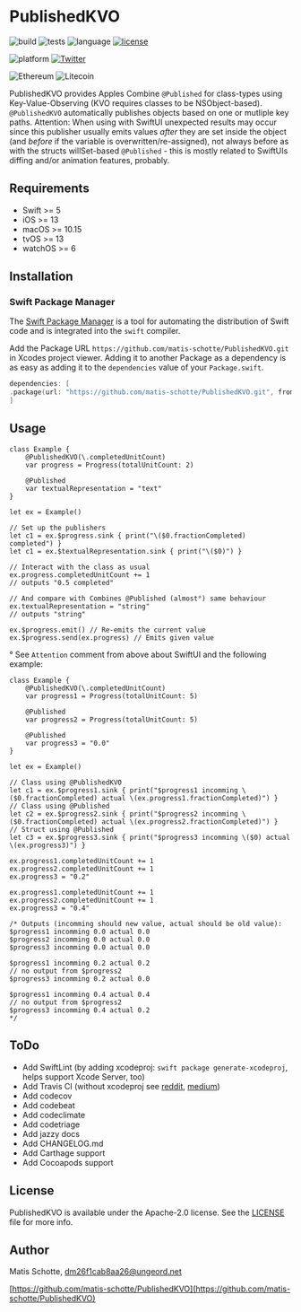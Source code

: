 # PublishedKVO

![build](https://img.shields.io/badge/build-passing-success)
![tests](https://img.shields.io/badge/tests-passing-success)
![language](https://img.shields.io/badge/language-swift-important)
[![license](https://img.shields.io/github/license/matis-schotte/PublishedKVO.svg)](./LICENSE)

![platform](https://img.shields.io/badge/platform-iOS%20|%20macOS%20|%20tvOS%20|%20watchOS-lightgrey.svg)
[![Twitter](https://img.shields.io/badge/twitter-@matis_schotte-blue.svg)](http://twitter.com/matis_schotte)

![Ethereum](https://img.shields.io/badge/ethereum-0x25C93954ad65f1Bb5A1fd70Ec33f3b9fe72e5e58-yellowgreen.svg)
![Litecoin](https://img.shields.io/badge/litecoin-MPech47X9GjaatuV4sQsEzoMwGMxKzdXaH-lightgrey.svg)

PublishedKVO provides Apples Combine `@Published` for class-types using Key-Value-Observing (KVO requires classes to be NSObject-based).
`@PublishedKVO`  automatically publishes objects based on one or mutliple key paths.
Attention: When using with SwiftUI unexpected results may occur since this publisher usually emits values _after_
they are set inside the object (and _before_ if the variable is overwritten/re-assigned), not always before as with the
structs willSet-based `@Published` - this is mostly related to SwiftUIs diffing and/or animation features, probably.

## Requirements
- Swift >= 5
- iOS >= 13
- macOS >= 10.15
- tvOS >= 13
- watchOS >= 6

## Installation
### Swift Package Manager

The [Swift Package Manager](https://swift.org/package-manager/) is a tool for automating the distribution of Swift code and is integrated into the `swift` compiler.

Add the Package URL `https://github.com/matis-schotte/PublishedKVO.git` in Xcodes project viewer.
Adding it to another Package as a dependency is as easy as adding it to the `dependencies` value of your `Package.swift`.

```swift
dependencies: [
.package(url: "https://github.com/matis-schotte/PublishedKVO.git", from: "0.1.0")
]
```

## Usage

```
class Example {
	@PublishedKVO(\.completedUnitCount)
	var progress = Progress(totalUnitCount: 2)
	
	@Published
	var textualRepresentation = "text"
}

let ex = Example()

// Set up the publishers
let c1 = ex.$progress.sink { print("\($0.fractionCompleted) completed") }
let c1 = ex.$textualRepresentation.sink { print("\($0)") }

// Interact with the class as usual
ex.progress.completedUnitCount += 1
// outputs "0.5 completed"

// And compare with Combines @Published (almost°) same behaviour
ex.textualRepresentation = "string"
// outputs "string"

ex.$progress.emit() // Re-emits the current value
ex.$progress.send(ex.progress) // Emits given value
```

° See `Attention` comment from above about SwiftUI and the following example:

```
class Example {
	@PublishedKVO(\.completedUnitCount)
	var progress1 = Progress(totalUnitCount: 5)
	
	@Published
	var progress2 = Progress(totalUnitCount: 5)
	
	@Published
	var progress3 = "0.0"
}

let ex = Example()

// Class using @PublishedKVO
let c1 = ex.$progress1.sink { print("$progress1 incomming \($0.fractionCompleted) actual \(ex.progress1.fractionCompleted)") }
// Class using @Published
let c2 = ex.$progress2.sink { print("$progress2 incomming \($0.fractionCompleted) actual \(ex.progress2.fractionCompleted)") }
// Struct using @Published
let c3 = ex.$progress3.sink { print("$progress3 incomming \($0) actual \(ex.progress3)") }

ex.progress1.completedUnitCount += 1
ex.progress2.completedUnitCount += 1
ex.progress3 = "0.2"

ex.progress1.completedUnitCount += 1
ex.progress2.completedUnitCount += 1
ex.progress3 = "0.4"

/* Outputs (incomming should new value, actual should be old value):
$progress1 incomming 0.0 actual 0.0
$progress2 incomming 0.0 actual 0.0
$progress3 incomming 0.0 actual 0.0

$progress1 incomming 0.2 actual 0.2
// no output from $progress2
$progress3 incomming 0.2 actual 0.0

$progress1 incomming 0.4 actual 0.4
// no output from $progress2
$progress3 incomming 0.4 actual 0.2
*/
```

[//]: # (Example: See the example project inside the `examples/` folder.)

## ToDo
- Add SwiftLint (by adding xcodeproj: `swift package generate-xcodeproj`, helps support Xcode Server, too)
- Add Travis CI (without xcodeproj see [reddit](https://www.reddit.com/r/iOSProgramming/comments/d7oyvh/configure_travis_ci_on_github_to_build_ios_swift/), [medium](https://medium.com/@aclaytonscott/creating-and-distributing-swift-packages-132444f5dd1))
- Add codecov
- Add codebeat
- Add codeclimate
- Add codetriage
- Add jazzy docs
- Add CHANGELOG.md
- Add Carthage support
- Add Cocoapods support

[//]: # (Donations: ETH, LTC welcome.)

## License
PublishedKVO is available under the Apache-2.0 license. See the [LICENSE](https://github.com/matis-schotte/PublishedKVO/blob/master/LICENSE) file for more info.

## Author
Matis Schotte, [dm26f1cab8aa26@ungeord.net](mailto:dm26f1cab8aa26@ungeord.net)

[https://github.com/matis-schotte/PublishedKVO](https://github.com/matis-schotte/PublishedKVO)
